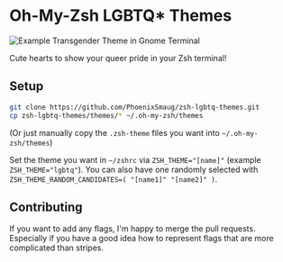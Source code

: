 # Oh-My-Zsh LGBTQ* Themes

![Example Transgender Theme in Gnome Terminal](https://i.ibb.co/tbdT1Lc/terminal.png)

Cute hearts to show your queer pride in your Zsh terminal!

## Setup
```bash
git clone https://github.com/PhoenixSmaug/zsh-lgbtq-themes.git
cp zsh-lgbtq-themes/themes/* ~/.oh-my-zsh/themes
```
(Or just manually copy the `.zsh-theme` files you want into `~/.oh-my-zsh/themes`)

Set the theme you want in `~/zshrc` via `ZSH_THEME="[name]"` (example `ZSH_THEME="lgbtq"`). You can also have one randomly selected with `ZSH_THEME_RANDOM_CANDIDATES=( "[name1]" "[name2]" )`.

## Contributing

If you want to add any flags, I'm happy to merge the pull requests. Especially if you have a good idea how to represent flags that are more complicated than stripes.
